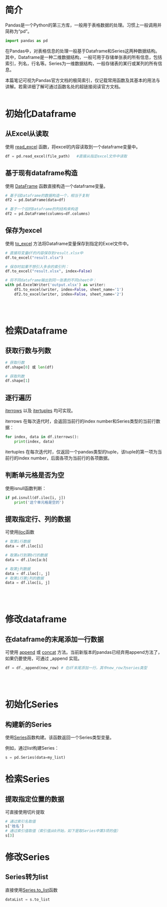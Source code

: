 # 简介
Pandas是一个Python的第三方库，一般用于表格数据的处理。习惯上一般调用并简称为“pd”。
```py
import pandas as pd
```

在Pandas中，对表格信息的处理一般基于Dataframe和Series这两种数据结构。其中，Dataframe是一种二维数据结构，一般可用于存储单张表的所有信息，包括索引，列名，行名等。Series为一维数据结构，一般存储表的某行或某列的所有信息。

本篇笔记可视为Pandas官方文档的极简索引，仅记载常用函数及其基本的用法与讲解。若需详细了解可通过函数名处的超链接阅读官方文档。
<br/><br/>

# 初始化Dataframe
## 从Excel从读取
使用 [read_excel](https://pandas.pydata.org/docs/reference/api/pandas.read_excel.html) 函数，将excel的内容读取到一个dataframe变量中。

```py
df = pd.read_excel(file_path)   #直接从指定excel文件中读取
```
## 基于现有dataframe构造
使用 [DataFrame](https://pandas.pydata.org/docs/reference/api/pandas.DataFrame.html) 函数直接构造一个dataframe变量。
```py
# 基于旧Dataframe的数据构造一个，相当于复制
df2 = pd.DataFrame(data=df) 

# 基于一个旧的Dataframe的列结构来构造
df2 = pd.DataFrame(columns=df.columns) 
```
## 保存为excel
使用 [to_excel](https://pandas.pydata.org/docs/reference/api/pandas.DataFrame.to_excel.html) 方法将Dataframe变量保存到指定的Excel文件中。

```py
# 直接将变量df的内容保存到result.xlsx中
df.to_excel("result.xlsx")

# 保存时如果不想引入多余的索引列：
df.to_excel("result.xlsx", index=False)

# 将不同dataframe输出到同一张表的不同sheet中：
with pd.ExcelWriter('output.xlsx') as writer:  
    df1.to_excel(writer, index=False, sheet_name='1')
    df2.to_excel(writer, index=False, sheet_name='2')
```

<br/><br/>

# 检索Dataframe
## 获取行数与列数
```py
# 获取行数
df.shape[0] 或 len(df)

# 获取列数
df.shape[1]
```

## 逐行遍历
[iterrows](https://pandas.pydata.org/docs/reference/api/pandas.DataFrame.iterrows.html) 以及 [itertuples](https://pandas.pydata.org/docs/reference/api/pandas.DataFrame.itertuples.html) 均可实现。

iterrows 在每次迭代时，会返回当前行的index number和Series类型的当前行数据：
```py
for index, data in df.iterrows():
    print(index, data)
```

itertuples 在每次迭代时，仅返回一个pandas类型的tuple，该tuple的第一项为当前行的index number，后面各项为当前行的各项数据。
## 判断单元格是否为空
使用isnull函数判断：
```py
if pd.isnull(df.iloc[i, j])
    print('这个单元格是空的')
```


## 提取指定行、列的数据
可使用[iloc](https://pandas.pydata.org/docs/reference/api/pandas.DataFrame.iloc.html)函数

```py
# 取第i行数据
data = df.iloc[i]

# 取第a行到第b行的数据
data = df.iloc[a:b]

# 取第j列数据
data = df.iloc[:, j]
# 取第i行第j列的数据
data = df.iloc[i, j]
```

<br/><br/>

# 修改dataframe

## 在dataframe的末尾添加一行数据
可使用 [append](https://pandas.pydata.org/pandas-docs/version/1.4/reference/api/pandas.DataFrame.append.html) 或 [concat](https://pandas.pydata.org/docs/reference/api/pandas.concat.html) 方法。当前新版本的pandas已经弃用append方法了，如果仍要使用，可通过 _append 实现。

```py
df = df._append(new_row) # 在df末尾添加一行，其中new_row为series类型
```

<br/><br/>

# 初始化Series
## 构建新的Series
使用[Series](https://pandas.pydata.org/docs/reference/api/pandas.Series.html)函数构建。该函数返回一个Series类型变量。

例如，通过list构建Series：
```python
s = pd.Series(data=my_list)
```

# 检索Series

## 提取指定位置的数据
可直接使用切片提取
```py
# 通过索引名取值
s['姓名']
# 通过索引值取值（索引值从0开始，如下是取Series中第3项的值）
s[3]
```

# 修改Series
## Series转为list
直接使用[Series.to_list](https://pandas.pydata.org/docs/reference/api/pandas.Series.to_list.html)函数

```py
dataList = s.to_list
```

<br/><br/>

